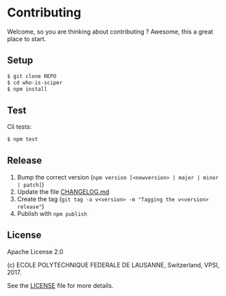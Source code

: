 Contributing
============

Welcome, so you are thinking about contributing ?
Awesome, this a great place to start.

Setup
-----

```bash
$ git clone REPO
$ cd who-is-sciper
$ npm install
```

Test
----

Cli tests:

```bash
$ npm test
```

Release
-------

  1. Bump the correct version (``npm version [<newversion> | major | minor | patch]``)
  2. Update the file [CHANGELOG.md](CHANGELOG.md)
  3. Create the tag (``git tag -a v<version> -m "Tagging the v<version> release"``)
  4. Publish with ``npm publish``

License
-------

Apache License 2.0

(c) ECOLE POLYTECHNIQUE FEDERALE DE LAUSANNE, Switzerland, VPSI, 2017.

See the [LICENSE](LICENSE) file for more details.
